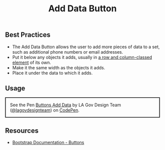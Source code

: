 ﻿---
title: Add Data Button
summary: Add Data Button allows users to add data to a set.
tags: components, buttons
layout: guide
eleventyNavigation:
  key: Add Data Button
  parent: Components
  order: 110
  excerpt: Add Data Button allows users to add data to a set.
  img: /img/illustrations/illus-button-add-data.svg
---

## Best Practices

- The Add Data Button allows the user to add more pieces of data to a set, such as additional phone numbers or email addresses.
- Put it below any objects it adds, usually in [a row and column-classed element](/foundation/layout-grid/) of its own.
- Make it the same width as the objects it adds.
- Place it under the data to which it adds.

## Usage

<p class="codepen" data-height="{{codepen.embedHeight}}" data-default-tab="result" data-slug-hash="dPyaGgo" data-pen-title="Buttons Add Data" data-editable="true" data-user="lagovdesignteam" style="height: {{codepen.embedHeightPx}} box-sizing: border-box; display: flex; align-items: center; justify-content: center; border: 2px solid; margin: 1em 0; padding: 1em;">
  <span>See the Pen <a href="https://codepen.io/lagovdesignteam/pen/dPyaGgo">
  Buttons Add Data</a> by LA Gov Design Team (<a href="https://codepen.io/lagovdesignteam">@lagovdesignteam</a>)
  on <a href="https://codepen.io">CodePen</a>.</span>
</p>
<script async src="https://public.codepenassets.com/embed/index.js"></script>

## Resources

- [Bootstrap Documentation - Buttons](https://getbootstrap.com/docs/5.3/components/buttons/)
